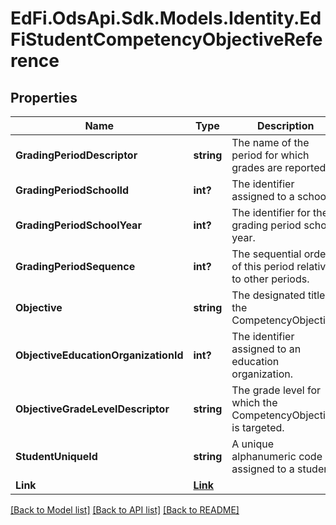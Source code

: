 # EdFi.OdsApi.Sdk.Models.Identity.EdFiStudentCompetencyObjectiveReference
## Properties

Name | Type | Description | Notes
------------ | ------------- | ------------- | -------------
**GradingPeriodDescriptor** | **string** | The name of the period for which grades are reported. | 
**GradingPeriodSchoolId** | **int?** | The identifier assigned to a school. | 
**GradingPeriodSchoolYear** | **int?** | The identifier for the grading period school year. | 
**GradingPeriodSequence** | **int?** | The sequential order of this period relative to other periods. | 
**Objective** | **string** | The designated title of the CompetencyObjective. | 
**ObjectiveEducationOrganizationId** | **int?** | The identifier assigned to an education organization. | 
**ObjectiveGradeLevelDescriptor** | **string** | The grade level for which the CompetencyObjective is targeted. | 
**StudentUniqueId** | **string** | A unique alphanumeric code assigned to a student. | 
**Link** | [**Link**](Link.md) |  | [optional] 

[[Back to Model list]](../README.md#documentation-for-models) [[Back to API list]](../README.md#documentation-for-api-endpoints) [[Back to README]](../README.md)

